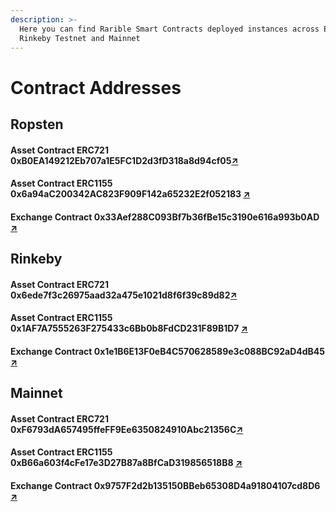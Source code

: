 ```yaml
---
description: >-
  Here you can find Rarible Smart Contracts deployed instances across Ethereum
  Rinkeby Testnet and Mainnet
---
```


# Contract Addresses

## Ropsten

#### Asset Contract ERC721    0xB0EA149212Eb707a1E5FC1D2d3fD318a8d94cf05[↗](https://ropsten.etherscan.io/address/0xB0EA149212Eb707a1E5FC1D2d3fD318a8d94cf05) 

#### Asset Contract ERC1155    0x6a94aC200342AC823F909F142a65232E2f052183 [↗](https://ropsten.etherscan.io/address/0x6a94aC200342AC823F909F142a65232E2f052183) 

#### Exchange Contract    0x33Aef288C093Bf7b36fBe15c3190e616a993b0AD [↗](https://ropsten.etherscan.io/address/0x33Aef288C093Bf7b36fBe15c3190e616a993b0AD) 

## Rinkeby

#### Asset Contract ERC721    0x6ede7f3c26975aad32a475e1021d8f6f39c89d82[↗](https://rinkeby.etherscan.io/address/0x6ede7f3c26975aad32a475e1021d8f6f39c89d82) 

#### Asset Contract ERC1155    0x1AF7A7555263F275433c6Bb0b8FdCD231F89B1D7 [↗](https://rinkeby.etherscan.io/address/0x1AF7A7555263F275433c6Bb0b8FdCD231F89B1D7) 

#### Exchange Contract    0x1e1B6E13F0eB4C570628589e3c088BC92aD4dB45 [↗](https://rinkeby.etherscan.io/address/0x1e1B6E13F0eB4C570628589e3c088BC92aD4dB45) 

## Mainnet

#### Asset Contract ERC721    0xF6793dA657495ffeFF9Ee6350824910Abc21356C[↗](https://etherscan.io/address/0xF6793dA657495ffeFF9Ee6350824910Abc21356C) 

#### Asset Contract ERC1155    0xB66a603f4cFe17e3D27B87a8BfCaD319856518B8 [↗](https://etherscan.io/address/0xB66a603f4cFe17e3D27B87a8BfCaD319856518B8) 

#### Exchange Contract    0x9757F2d2b135150BBeb65308D4a91804107cd8D6 [↗](https://etherscan.io/address/0x9757F2d2b135150BBeb65308D4a91804107cd8D6)

